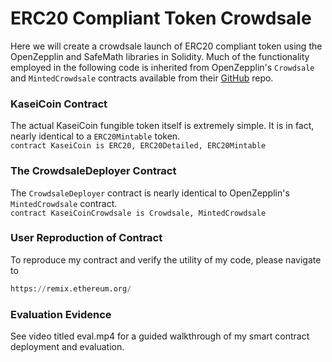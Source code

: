 # ERC20 Compliant Token Crowdsale
Here we will create a crowdsale launch of ERC20 compliant token using the OpenZepplin and SafeMath libraries in Solidity. Much of the functionality employed in the following code is inherited from OpenZepplin's `Crowdsale` and `MintedCrowdsale` contracts available from their [GitHub](https://github.com/OpenZeppelin/openzeppelin-contracts/tree/release-v2.5.0/contracts) repo. 

### KaseiCoin Contract
The actual KaseiCoin fungible token itself is extremely simple. It is in fact, nearly identical to a `ERC20Mintable` token.  
`contract KaseiCoin is ERC20, ERC20Detailed, ERC20Mintable`  


### The CrowdsaleDeployer Contract
The `CrowdsaleDeployer` contract is nearly identical to OpenZepplin's `MintedCrowdsale` contract.  
`contract KaseiCoinCrowdsale is Crowdsale, MintedCrowdsale`  

### User Reproduction of Contract
To reproduce my contract and verify the utility of my code, please navigate to  
```python
https://remix.ethereum.org/
```

### Evaluation Evidence
See video titled eval.mp4 for a guided walkthrough of my smart contract deployment and evaluation.
